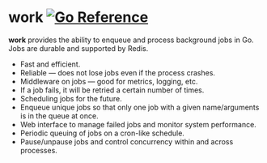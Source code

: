 # work [![Go Reference](https://pkg.go.dev/badge/github.com/pchchv/work.svg)](https://pkg.go.dev/github.com/pchchv/work)

**work** provides the ability to enqueue and process background jobs in Go.  
Jobs are durable and supported by Redis.

* Fast and efficient.
* Reliable — does not lose jobs even if the process crashes.
* Middleware on jobs — good for metrics, logging, etc.
* If a job fails, it will be retried a certain number of times.
* Scheduling jobs for the future.
* Enqueue unique jobs so that only one job with a given name/arguments is in the queue at once.
* Web interface to manage failed jobs and monitor system performance.
* Periodic queuing of jobs on a cron-like schedule.
* Pause/unpause jobs and control concurrency within and across processes.
